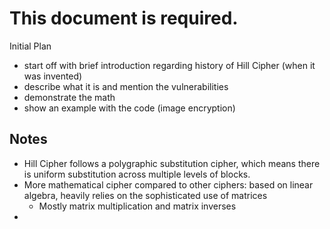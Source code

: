 # This document is required.

Initial Plan
 - start off with brief introduction regarding history of Hill Cipher (when it was invented)
 - describe what it is and mention the vulnerabilities
 - demonstrate the math
 - show an example with the code (image encryption)

## Notes
 - Hill Cipher follows a polygraphic substitution cipher, which means there is uniform substitution across multiple levels of blocks.
 - More mathematical cipher compared to other ciphers: based on linear algebra, heavily relies on the sophisticated use of matrices
   - Mostly matrix multiplication and matrix inverses
 - 
